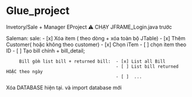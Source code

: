 # Glue_project
Invetory/Sale + Manager EProject
              :warning: CHẠY JFRAME_Login.java trước

Saleman:
        sale: - [x] Xóa item ( theo dòng + xóa toàn bộ JTable)
              - [x] Thêm Customer( hoặc không theo customer)
              - [x] Chọn iTem 
                  - [ ]   chọn item theo ID
              - [ ] Tạo bill chính + bill_detail;

         Bill gồm list bill + returned bill:  - [x] List all Bill
                                              - [ ] List bill returned HOẶC theo ngày
                                              - [ ]  ...
                
Xóa DATABASE hiện tại. và import database mới
